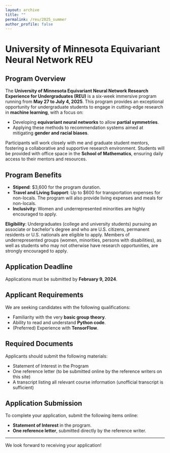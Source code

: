```yaml
---
layout: archive
title: ""
permalink: /reu/2025_summer
author_profile: false
---
```


# University of Minnesota Equivariant Neural Network REU

## Program Overview

The **University of Minnesota Equivariant Neural Network Research Experience for Undergraduates (REU)** is a six-week immersive program running from **May 27 to July 4, 2025**. This program provides an exceptional opportunity for undergraduate students to engage in cutting-edge research in **machine learning**, with a focus on:

- Developing **equivariant neural networks** to allow **partial symmetries**.
- Applying these methods to recommendation systems aimed at mitigating **gender and racial biases**.

Participants will work closely with me and graduate student mentors, fostering a collaborative and supportive research environment. Students will be provided with office space in the **School of Mathematics**, ensuring daily access to their mentors and resources.

## Program Benefits

- **Stipend**: $3,600 for the program duration.
- **Travel and Living Support**:  Up to $600 for transportation expenses for non-locals. The program will also provide living expenses and meals for non-locals. 
- **Inclusivity**: Women and underrepresented minorities are highly encouraged to apply.

**Eligibility**: Undergraduates (college and university students) pursuing an associate or bachelor's degree and who are U.S. citizens, permanent residents or U.S. nationals are eligible to apply. Members of underrepresented groups (women, minorities, persons with disabilities), as well as students who may not otherwise have research opportunities, are strongly encouraged to apply. 

## Application Deadline

Applications must be submitted by **February 9, 2024**.

## Applicant Requirements

We are seeking candidates with the following qualifications:
- Familiarity with the very **basic group theory**.
- Ability to read and understand **Python code**.
- (Preferred) Experience with **TensorFlow**.

## Required Documents

Applicants should submit the following materials:
- Statement of Interest in the Program
- One reference letter (to be submitted online by the reference writers on this site)
- A transcript listing all relevant course information (unofficial transcript is sufficient)

## Application Submission

To complete your application, submit the following items online:
- **Statement of Interest** in the program.
- **One reference letter**, submitted directly by the reference writer.

---

We look forward to receiving your application!

